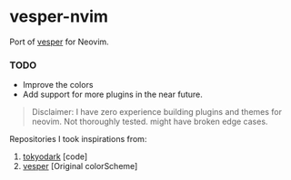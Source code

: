 # vesper-nvim

Port of [vesper](https://github.com/raunofreiberg/vesper) for Neovim.

### TODO
- Improve the colors 
- Add support for more plugins in the near future.


> Disclaimer: I have zero experience building plugins and themes for neovim. Not thoroughly tested. might have broken edge cases.

Repositories I took inspirations from:

1. [tokyodark](https://github.com/tiagovla/tokyodark.nvim)	[code]
2. [vesper](https://github.com/raunofreiberg/vesper) [Original colorScheme]
